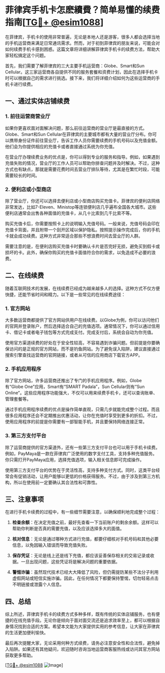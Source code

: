 # 菲律宾手机卡怎麽續費？简单易懂的续费指南[[TG💪+ @esim1088](https://t.me/s/esim1088)]

在菲律宾，手机卡的使用非常普遍，无论是本地人还是游客，很多人都会选择当地的手机运营商来满足日常通讯需求。然而，对于初到菲律宾的朋友来说，可能会对如何续费手机卡感到困惑。这篇文章将详细讲解菲律宾手机卡的续费方法，帮助大家轻松搞定这个问题。

首先，我们需要了解菲律宾的三大主要手机运营商：Globe、Smart和Sun Cellular。这三家运营商各自提供不同的服务套餐和资费计划，因此在选择手机卡时可以根据自己的需求进行挑选。接下来，我们将详细介绍如何为这些运营商的手机卡进行续费。

## 一、通过实体店铺续费

### 1. 前往运营商营业厅

如果你更喜欢面对面解决问题，那么前往运营商的营业厅是最直接的方式。Globe、Smart和Sun Cellular在菲律宾的主要城市都有大量的营业厅分布。你可以携带身份证件前往营业厅，告诉工作人员你需要续费的手机号码以及充值金额。他们会为你提供相应的充值卡或者直接通过系统为你充值。

在营业厅办理续费业务的优点是，你可以得到专业的服务和指导。例如，如果遇到充值失败的情况，营业厅的工作人员可以帮助你排查问题并及时解决。不过，这种方式也有缺点，那就是需要花费时间去营业厅排队等待，尤其是在繁忙时段，可能需要较长的时间。

### 2. 便利店或小型商店

除了营业厅，你还可以选择去便利店或小型商店购买充值卡。菲律宾的便利店网络非常发达，比如7-Eleven、Ministop等连锁便利店几乎遍布全国各大城市。这些便利店通常会出售各种面值的充值卡，从几十比索到几千比索不等。

购买充值卡后，你需要按照卡上的说明输入充值号码。一般来说，充值号码会印在充值卡背面，并且附带一个刮开区域以保护隐私。按照提示操作完成后，你的手机卡就会成功续费。这种方式非常适合那些不想浪费时间去营业厅的人群。

需要注意的是，在便利店购买充值卡时要确认卡片是否完好无损，避免买到假卡或损坏的卡。此外，确保你购买的充值卡面值符合你的需求，以免造成不必要的浪费。

## 二、在线续费

随着互联网技术的发展，在线续费已经成为越来越多人的选择。这种方式不仅方便快捷，还能节省时间和精力。以下是一些常见的在线续费途径：

### 1. 官方网站

大多数运营商都提供了官方网站供用户在线续费。以Globe为例，你可以访问他们的官网并登录账户，然后选择适合自己的充值选项。通常情况下，你可以通过信用卡、借记卡或者电子钱包等方式完成支付。完成支付后，系统会自动为你充值。

使用官方渠道续费的好处在于安全性较高，不容易遇到诈骗问题。但前提是你要确保访问的是正规的官方网站，而不是钓鱼网站。为了避免误入陷阱，建议直接通过搜索引擎查找运营商的官网链接，或者从可信的应用商店下载官方APP。

### 2. 手机应用程序

除了官方网站，许多运营商还推出了专门的手机应用程序。例如，Globe有“Globe One”应用，Smart有“SMART Padala”，Sun Cellular则有“Sun Online”。这些应用程序功能强大，不仅可以用来续费手机卡，还可以查询账单、管理套餐等。

通过手机应用程序续费的优点是操作简单直观，只需几步就能完成整个过程。而且很多应用程序还会不定期推出优惠活动，让你在充值时享受到更多的折扣。不过，使用应用程序的前提是你需要有一部智能手机，并且要保持网络连接正常。

### 3. 第三方支付平台

除了运营商提供的官方渠道外，还有一些第三方支付平台也可以用于手机卡续费。例如，PayMaya是一款在菲律宾广泛使用的数字支付工具，支持多种充值服务。你只需打开PayMaya应用，选择充值选项，输入相关信息即可完成操作。

使用第三方支付平台的优势在于灵活性高，支持多种支付方式。同时，这类平台经常会有促销活动，让用户能够以更低的价格获得服务。不过，由于涉及到第三方机构，所以在使用前一定要确认其合法性和可靠性。

## 三、注意事项

在进行手机卡续费的过程中，有一些细节需要注意，以确保顺利地完成整个过程：

1. **检查余额**：在决定充值之前，最好先查看一下当前账户的剩余余额。这样可以帮助你判断是否真的需要充值，以及应该选择多大的面值。

2. **核对信息**：无论是通过哪种方式进行充值，都要仔细核对手机号码和其他必要信息，以免因输入错误而导致充值失败。

3. **保存凭证**：无论是线上还是线下充值，都应该妥善保存相关的交易记录或收据。一旦出现问题，这些凭证将是解决问题的重要依据。

4. **警惕诈骗**：虽然现代技术已经大大降低了风险，但仍需提防某些不法分子利用虚假网站或短信实施诈骗。因此，在任何情况下都要保持警惕，切勿轻易点击不明链接或泄露个人信息。

## 四、总结

综上所述，菲律宾手机卡的续费方式多种多样，既有传统的实体店铺服务，也有便捷的在线充值手段。无论你是倾向于面对面交流还是追求效率至上，都可以根据自身情况找到合适的方案。希望本文能为大家提供实用的参考信息，让大家在菲律宾的生活更加便利愉快。

最后再次提醒大家，无论采用何种方式续费，请务必注意安全性和合法性，避免掉入陷阱。如果还有其他疑问，欢迎随时咨询当地运营商客服热线或访问其官方网站获取更多帮助。

[[TG💪+ @esim1088](https://t.me/s/esim1088) ![Image](https://i.postimg.cc/4NQfJmqS/Snipaste-2025-05-13-00-14-12.png)]